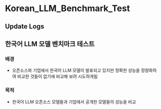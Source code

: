 # Korean_LLM_Benchmark_Test




## Update Logs




## 한국어 LLM 모델 벤치마크 테스트
### 배경 
- 오픈소스와 기업에서 한국어 LLM 모델이 발표되고 있지만 정확한 성능을 정량화하여 비교한 것들이 없기에 비교해 보려 시도하게됨 
### 목적
- 한국어 LLM 오픈소스 모델들과 기업에서 공개한 모델들의 성능을 비교
